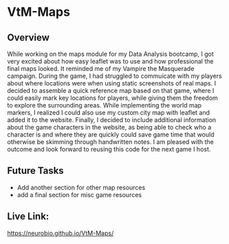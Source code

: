 # VtM-Maps

## Overview
While working on the maps module for my Data Analysis bootcamp, I got very excited about how easy leaflet was to use and how professional the final maps looked. It reminded me of my Vampire the Masquerade campaign. During the game, I had struggled to commuicate with my players about where locations were when using static screenshots of real maps. I decided to assemble a quick reference map based on that game, where I could easily mark key locations for players, while giving them the freedom to explore the surrounding areas. While implementing the world map markers, I realized I could also use my custom city map with leaflet and added it to the website. Finally, I decided to include additional information about the game characters in the website, as being able to check who a character is and where they are quickly could save game time that would otherwise be skimming through handwritten notes. I am pleased with the outcome and look forward to reusing this code for the next game I host.

## Future Tasks
- Add another section for other map resources
- add a final section for misc game resources

## Live Link:
https://neurobio.github.io/VtM-Maps/

